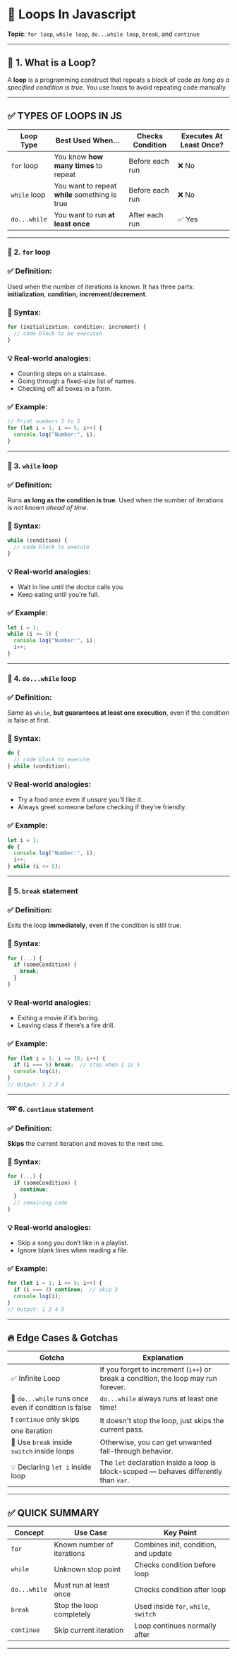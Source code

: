 

# 🧠 Loops In Javascript

**Topic**: `for loop`, `while loop`, `do...while loop`, `break`, and `continue`

---

## 🔁 1. What is a Loop?

A **loop** is a programming construct that repeats a block of code *as long as a specified condition is true*.
You use loops to avoid repeating code manually.

---

## ✅ TYPES OF LOOPS IN JS

| Loop Type    | Best Used When…                                | Checks Condition | Executes At Least Once? |
| ------------ | ---------------------------------------------- | ---------------- | ----------------------- |
| `for` loop   | You know **how many times** to repeat          | Before each run  | ❌ No                    |
| `while` loop | You want to repeat **while** something is true | Before each run  | ❌ No                    |
| `do...while` | You want to run **at least once**              | After each run   | ✅ Yes                   |

---

### 📌 2. `for` loop

### ✅ Definition:

Used when the number of iterations is known.
It has three parts: **initialization**, **condition**, **increment/decrement**.

### 🧾 Syntax:

```js
for (initialization; condition; increment) {
  // code block to be executed
}
```

### 💡 Real-world analogies:

* Counting steps on a staircase.
* Going through a fixed-size list of names.
* Checking off all boxes in a form.

### ✅ Example:

```js
// Print numbers 1 to 5
for (let i = 1; i <= 5; i++) {
  console.log("Number:", i);
}
```

---

### 📌 3. `while` loop

### ✅ Definition:

Runs **as long as the condition is true**.
Used when the number of iterations is *not known ahead of time*.

### 🧾 Syntax:

```js
while (condition) {
  // code block to execute
}
```

### 💡 Real-world analogies:

* Wait in line until the doctor calls you.
* Keep eating until you're full.

### ✅ Example:

```js
let i = 1;
while (i <= 5) {
  console.log("Number:", i);
  i++;
}
```

---

### 📌 4. `do...while` loop

### ✅ Definition:

Same as `while`, **but guarantees at least one execution**, even if the condition is false at first.

### 🧾 Syntax:

```js
do {
  // code block to execute
} while (condition);
```

### 💡 Real-world analogies:

* Try a food once even if unsure you'll like it.
* Always greet someone before checking if they're friendly.

### ✅ Example:

```js
let i = 1;
do {
  console.log("Number:", i);
  i++;
} while (i <= 5);
```

---

### 🛑 5. `break` statement

### ✅ Definition:

Exits the loop **immediately**, even if the condition is still true.

### 🧾 Syntax:

```js
for (...) {
  if (someCondition) {
    break;
  }
}
```

### 💡 Real-world analogies:

* Exiting a movie if it’s boring.
* Leaving class if there’s a fire drill.

### ✅ Example:

```js
for (let i = 1; i <= 10; i++) {
  if (i === 5) break;  // stop when i is 5
  console.log(i);
}
// Output: 1 2 3 4
```

---

### ➿ 6. `continue` statement

### ✅ Definition:

**Skips** the current iteration and moves to the next one.

### 🧾 Syntax:

```js
for (...) {
  if (someCondition) {
    continue;
  }
  // remaining code
}
```

### 💡 Real-world analogies:

* Skip a song you don’t like in a playlist.
* Ignore blank lines when reading a file.

### ✅ Example:

```js
for (let i = 1; i <= 5; i++) {
  if (i === 3) continue;  // skip 3
  console.log(i);
}
// Output: 1 2 4 5
```

---

## 🔥 Edge Cases & Gotchas

| Gotcha                                               | Explanation                                                                           |
| ---------------------------------------------------- | ------------------------------------------------------------------------------------- |
| ✅ Infinite Loop                                      | If you forget to increment (`i++`) or break a condition, the loop may run forever.    |
| 🚫 `do...while` runs once even if condition is false | `do...while` always runs at least one time!                                           |
| ❗ `continue` only skips one iteration                | It doesn't stop the loop, just skips the current pass.                                |
| 🧪 Use `break` inside `switch` inside loops          | Otherwise, you can get unwanted fall-through behavior.                                |
| 💡 Declaring `let i` inside loop                     | The `let` declaration inside a loop is block-scoped — behaves differently than `var`. |

---

## ✅ QUICK SUMMARY

| Concept      | Use Case                   | Key Point                            |
| ------------ | -------------------------- | ------------------------------------ |
| `for`        | Known number of iterations | Combines init, condition, and update |
| `while`      | Unknown stop point         | Checks condition before loop         |
| `do...while` | Must run at least once     | Checks condition after loop          |
| `break`      | Stop the loop completely   | Used inside `for`, `while`, `switch` |
| `continue`   | Skip current iteration     | Loop continues normally after        |

---

